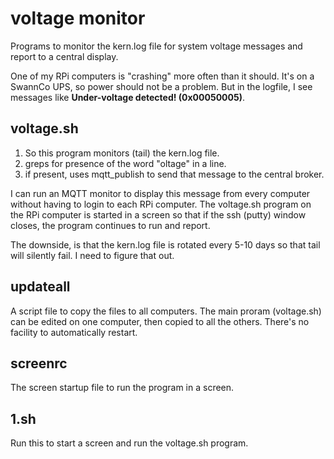 # voltage monitor
 Programs to monitor the kern.log file for system voltage messages and report to a central display.

One of my RPi computers is "crashing" more often than it should.  It's on a SwannCo UPS, so power should not be a problem.  But in the logfile, I see messages like <b>Under-voltage detected! (0x00050005)</b>.

## voltage.sh
1. So this program monitors (tail) the kern.log file.
2. greps for presence of the word "oltage" in a line.
3. if present, uses mqtt_publish to send that message to the central broker.

I can run an MQTT monitor to display this message from every computer without having to login to each RPi computer.  The voltage.sh program on the RPi computer is started in a screen so that if the ssh (putty) window closes, the program continues to run and report.

The downside, is that the kern.log file is rotated every 5-10 days so that tail will silently fail.  I need to figure that out.

## updateall
 A script file to copy the files to all computers.  The main proram (voltage.sh) can be edited on one computer, then copied to all the others.  There's no facility to automatically restart.  
 
 ## screenrc
  The screen startup file to run the program in a screen.
  
 ## 1.sh
  Run this to start a screen and run the voltage.sh program.
  
